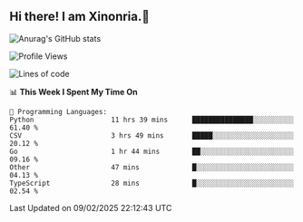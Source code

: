 ## Hi there! I am Xinonria.👋

![Anurag's GitHub stats](https://status-git-main-xinonrias-projects-f26540e3.vercel.app/api?username=xinonria&hide=stars,issues)

<!--START_SECTION:waka-->
![Profile Views](http://img.shields.io/badge/Profile%20Views-0-blue)

![Lines of code](https://img.shields.io/badge/From%20Hello%20World%20I%27ve%20Written-983.0%20thousand%20lines%20of%20code-blue)

📊 **This Week I Spent My Time On** 

```text
💬 Programming Languages: 
Python                   11 hrs 39 mins      ███████████████░░░░░░░░░░   61.40 % 
CSV                      3 hrs 49 mins       █████░░░░░░░░░░░░░░░░░░░░   20.12 % 
Go                       1 hr 44 mins        ██░░░░░░░░░░░░░░░░░░░░░░░   09.16 % 
Other                    47 mins             █░░░░░░░░░░░░░░░░░░░░░░░░   04.13 % 
TypeScript               28 mins             █░░░░░░░░░░░░░░░░░░░░░░░░   02.54 % 
```


 Last Updated on 09/02/2025 22:12:43 UTC
<!--END_SECTION:waka-->

<!--
**xinonria/xinonria** is a ✨ _special_ ✨ repository because its `README.md` (this file) appears on your GitHub profile.

Here are some ideas to get you started:

- 🔭 I’m currently working on ...
- 🌱 I’m currently learning ...
- 👯 I’m looking to collaborate on ...
- 🤔 I’m looking for help with ...
- 💬 Ask me about ...
- 📫 How to reach me: ...
- 😄 Pronouns: ...
- ⚡ Fun fact: ...
-->
